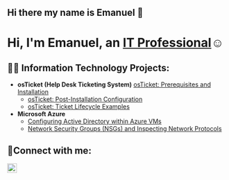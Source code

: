 ## Hi there my name is Emanuel 👋

<h1>Hi, I'm Emanuel, an <a href="https://www.linkedin.com/in/ekesto1">IT Professional</a>☺</h1>

<h2>👨‍💻 Information Technology Projects:</h2>

- <b>osTicket (Help Desk Ticketing System)</b>
   [osTicket: Prerequisites and Installation](https://github.com/Emanuel-Kesto/osticket-prereqs)
  - [osTicket: Post-Installation Configuration](https://github.com/Emanuel-Kesto/post-install-config)
  - [osTicket: Ticket Lifecycle Examples](https://github.com/Emanuel-Kesto/ticket-lifecycle)
- <b>Microsoft Azure</b>
  - [Configuring Active Directory within Azure VMs](https://github.com/Emanuel-Kesto/configure-ad)
  - [Network Security Groups (NSGs) and Inspecting Network Protocols](https://github.com/Emanuel-Kesto/azure-network-protocols)

<h2>🤳Connect with me:</h2>


[<img align="left" alt="Josh | LinkedIn" width="22px" src="https://cdn.jsdelivr.net/npm/simple-icons@v3/icons/linkedin.svg" />][linkedin]



[linkedin]: https://linkedin.com/in/ekesto1

